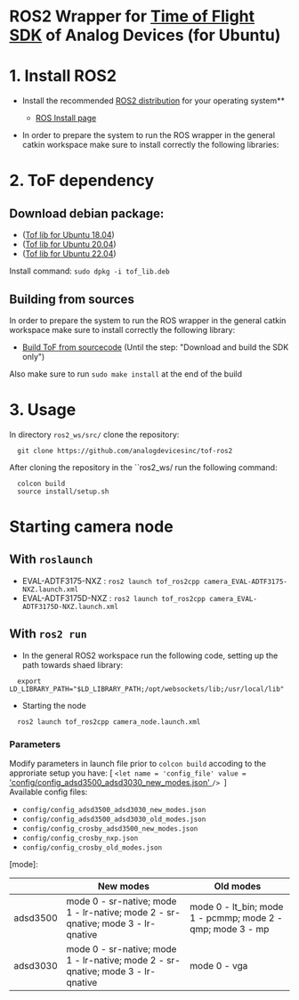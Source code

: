 # ROS2 Wrapper for [Time of Flight SDK](https://github.com/analogdevicesinc/ToF) of Analog Devices (for Ubuntu)


# 1. Install ROS2

- Install the recommended [ROS2 distribution](https://docs.ros.org/en/rolling/Releases.html) for your operating system**
  - [ROS Install page](https://docs.ros.org/en/foxy/Installation.html)

- In order to prepare the system to run the ROS wrapper in the general catkin workspace make sure to install correctly the following libraries:

# 2. ToF dependency
## Download debian package:
* ([Tof lib for Ubuntu 18.04](https://swdownloads.analog.com/cse/aditof/tof_deb_pkg/out_ubuntu18/tof_lib.deb))
* ([Tof lib for Ubuntu 20.04](https://swdownloads.analog.com/cse/aditof/tof_deb_pkg/out_ubuntu20/tof_lib.deb))
* ([Tof lib for Ubuntu 22.04](https://swdownloads.analog.com/cse/aditof/tof_deb_pkg/out_ubuntu22/tof_lib.deb))

Install command: ```sudo dpkg -i tof_lib.deb```
## Building from sources
In order to prepare the system to run the ROS wrapper in the general catkin workspace make sure to install correctly the following library:

- [Build ToF from sourcecode](https://github.com/analogdevicesinc/ToF/blob/master/doc/itof/linux_build_instructions.md) (Until the step: "Download and build the SDK only")

Also make sure to run ```sudo make install``` at the end of the build

# 3. Usage

In directory ```ros2_ws/src/``` clone the repository:

```console
  git clone https://github.com/analogdevicesinc/tof-ros2
```

After cloning the repository in the ``ros2_ws/ run the following command:
 
```console
  colcon build
  source install/setup.sh
```

# Starting camera node

## With ```roslaunch```

* EVAL-ADTF3175-NXZ : ```ros2 launch tof_ros2cpp camera_EVAL-ADTF3175-NXZ.launch.xml```
* EVAL-ADTF3175D-NXZ : ```ros2 launch tof_ros2cpp camera_EVAL-ADTF3175D-NXZ.launch.xml```

## With ```ros2 run```
- In the general ROS2 workspace run the following code, setting up the path towards shaed library:
```console
  export LD_LIBRARY_PATH="$LD_LIBRARY_PATH;/opt/websockets/lib;/usr/local/lib"
```
- Starting the node
```console
  ros2 launch tof_ros2cpp camera_node.launch.xml
```
### Parameters
Modify parameters in launch file prior to ```colcon build``` accoding to the approriate setup you have: 
 [ ```<let name = 'config_file' value = ```<ins> 'config/config_adsd3500_adsd3030_new_modes.json' </ins> ```/> ```]\
 Available config files:
* ```config/config_adsd3500_adsd3030_new_modes.json```
* ```config/config_adsd3500_adsd3030_old_modes.json```
* ```config/config_crosby_adsd3500_new_modes.json```
* ```config/config_crosby_nxp.json```
* ```config/config_crosby_old_modes.json```

 [mode]:

|          | New modes                                                                      | Old modes                                               |
|----------|--------------------------------------------------------------------------------|---------------------------------------------------------|
| adsd3500 | mode 0 - sr-native; mode 1 - lr-native; mode 2 - sr-qnative; mode 3 - lr-qnative  | mode 0 - lt_bin; mode 1 - pcmmp; mode 2 - qmp; mode 3 - mp |
| adsd3030 | mode 0 - sr-native; mode 1 - lr-native; mode 2 - sr-qnative; mode 3 - lr-qnative  | mode 0 - vga                                            |



